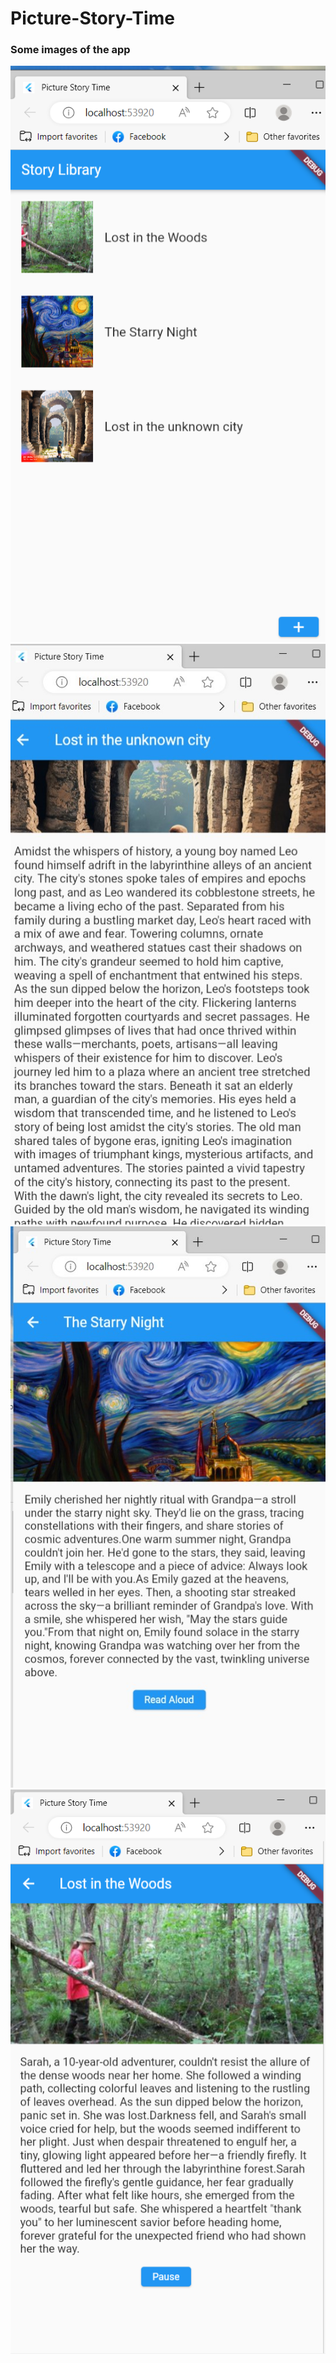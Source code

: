 # Picture-Story-Time

### Some images of the app
![home-page](https://github.com/Mominur-sumon/Picture-Story-Time/blob/master/img/home_page.jpg)
![story-page](https://github.com/Mominur-sumon/Picture-Story-Time/blob/master/img/story_page.jpg)
![read-aloud](https://github.com/Mominur-sumon/Picture-Story-Time/blob/master/img/read_aloud.jpg)
![pause](https://github.com/Mominur-sumon/Picture-Story-Time/blob/master/img/pause.jpg)

